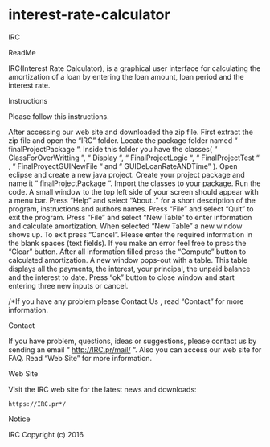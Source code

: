 # interest-rate-calculator

IRC

ReadMe

IRC(Interest Rate Calculator), is a graphical user interface for calculating the amortization of a loan by entering the loan amount, loan period and the interest rate.

Instructions

Please follow this instructions.

After accessing our web site and downloaded the zip file.
First extract the zip file and open the “IRC” folder.
Locate the package folder named “ finalProjectPackage “.
Inside this folder you have the classes( “ ClassForOverWritting ”, “ Display “, “ FinalProjectLogic “, “ FinalProjectTest “ , “ FinalProyectGUINewFile “ and “ GUIDeLoanRateANDTime” ).
Open eclipse and create a new java project.
Create your project package and name it “ finalProjectPackage “.
Import the classes to your package.
Run the code.
A small window to the top left side of your screen should appear with a menu bar.
Press “Help” and select “About..” for a short description of the program, instructions and authors names. 
Press “File” and select “Quit” to exit the program.
Press ”File” and select “New Table” to enter information and calculate amortization.
When selected “New Table” a new window shows up.
To exit press “Cancel”.
Please enter the required information in the blank spaces (text fields).
If you make an error feel free to press the “Clear” button.
After all information filled press the “Compute” button to calculated amortization.
A new window pops-out with a table.
This table displays all the payments, the interest, your principal, the unpaid balance and the interest to date.
Press “ok” button to close window and start entering three new inputs or cancel.

/*If you have any problem please Contact Us , read “Contact” for more information.

Contact

If you have problem, questions, ideas or suggestions, please contact us by sending an email “ http://IRC.pr/mail/ “.
Also you can access our web site for FAQ. Read “Web Site” for more information.

Web Site

Visit the IRC web site for the latest news and downloads:

	https://IRC.pr*/

Notice

IRC Copyright (c) 2016

